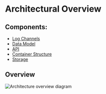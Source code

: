 # Architectural Overview

## Components:

- [Log Channels]()
- [Data Model](https://github.com/willemodendaal/loggy/blob/master/doc/diagrams/data%20model.png)
- [API]()
- [Container Structure]()
- [Storage]()

## Overview

![Architecture overview diagram](https://github.com/willemodendaal/loggy/blob/master/doc/diagrams/architectural%20overview.png)
